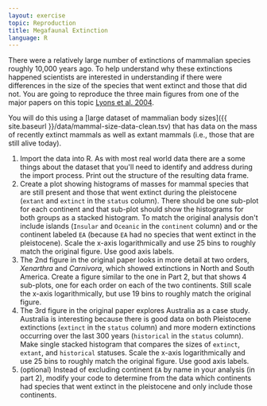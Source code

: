 ```yaml
---
layout: exercise
topic: Reproduction
title: Megafaunal Extinction
language: R
---
```


There were a relatively large number of extinctions of mammalian species roughly
10,000 years ago. To help understand why these extinctions happened scientists
are interested in understanding if there were differences in the size of the
species that went extinct and those that did not. You are going to reproduce the
three main figures from one of the major papers on this topic [Lyons et al.
2004](http://www.evolutionary-ecology.com/issues/v06n03/ddar1499.pdf).

You will do this using a 
[large dataset of mammalian body sizes]({{ site.baseurl }}/data/mammal-size-data-clean.tsv)
that has data on the mass of recently extinct mammals as well as extant mammals
(i.e., those that are still alive today).

1. Import the data into R. As with most real world data there are a some things
   about the dataset that you'll need to identify and address during the import
   process. Print out the structure of the resulting data frame.
2. Create a plot showing histograms of masses for mammal species that are still
   present and those that went extinct during the pleistocene (`extant` and
   `extinct` in the `status` column). There should be one sub-plot for each
   continent and that sub-plot should show the histograms for both groups as a
   stacked histogram. To match the original analysis don't include islands
   (`Insular` and `Oceanic` in the `continent` column) and or the continent labeled `EA`
   (because `EA` had no species that went extinct in the pleistocene). Scale the x-axis
   logarithmically and use 25 bins to roughly match the original figure. Use good axis labels.
3. The 2nd figure in the original paper looks in more detail at two orders,
   *Xenarthra* and *Carnivora*, which showed extinctions in North and South
   America. Create a figure similar to the one in Part 2, but that shows 4
   sub-plots, one for each order on each of the two continents. Still scale the x-axis
   logarithmically, but use 19 bins to roughly match the original figure.
4. The 3rd figure in the original paper explores Australia as a case study.
   Australia is interesting because there is good data on both Pleistocene
   extinctions (`extinct` in the `status` column) and more modern extinctions
   occurring over the last 300 years (`historical` in the `status` column). Make
   single stacked histogram that compares the sizes of `extinct`, `extant`, and
   `historical` statuses. Scale the x-axis logarithmically and use 25 bins to
   roughly match the original figure. Use good axis labels.
5. (optional) Instead of excluding continent `EA` by name in your analysis (in
   part 2), modify your code to determine from the data which continents had
   species that went extinct in the pleistocene and only include those continents.